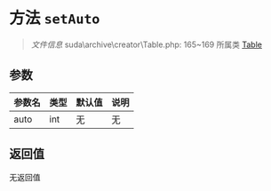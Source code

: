 # 方法 `setAuto`

> *文件信息* suda\archive\creator\Table.php: 165~169
> 所属类 [Table](../Table.md)




## 参数


| 参数名 | 类型 | 默认值 | 说明 |
|--------|-----|-------|-------|
| auto |  int | 无 | 无 |



## 返回值

无返回值
